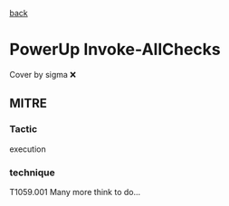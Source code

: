 [back](../index.md)
# PowerUp Invoke-AllChecks
Cover by sigma :x: 
## MITRE
### Tactic
execution
### technique
T1059.001
Many more think to do...